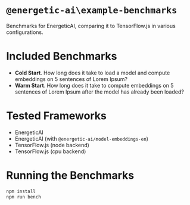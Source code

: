 # `@energetic-ai\example-benchmarks`

Benchmarks for EnergeticAI, comparing it to TensorFlow.js in various configurations.

# Included Benchmarks

- **Cold Start**. How long does it take to load a model and compute embeddings on 5 sentences of Lorem Ipsum?
- **Warm Start**. How long does it take to compute embeddings on 5 sentences of Lorem Ipsum after the model has already been loaded?

# Tested Frameworks

- EnergeticAI
- EnergeticAI (with `@energetic-ai/model-embeddings-en`)
- TensorFlow.js (node backend)
- TensorFlow.js (cpu backend)

# Running the Benchmarks

```bash
npm install
npm run bench
```
